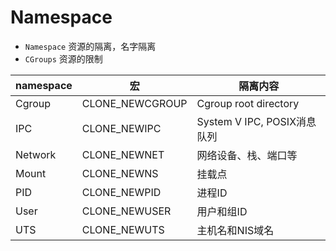 Namespace
=====================

* `Namespace` 资源的隔离，名字隔离
* `CGroups` 资源的限制


| namespace | 宏 | 隔离内容 |
| --------- | -- | ------- |
| Cgroup | 	CLONE_NEWCGROUP | 	Cgroup root directory |
| IPC | 	CLONE_NEWIPC | 	System V IPC, POSIX消息队列 |
| Network | 	CLONE_NEWNET | 	网络设备、栈、端口等 |
| Mount | 	CLONE_NEWNS | 	挂载点 |
| PID | 	CLONE_NEWPID | 	进程ID |
| User | 	CLONE_NEWUSER | 	用户和组ID |
| UTS | 	CLONE_NEWUTS | 	主机名和NIS域名 |
